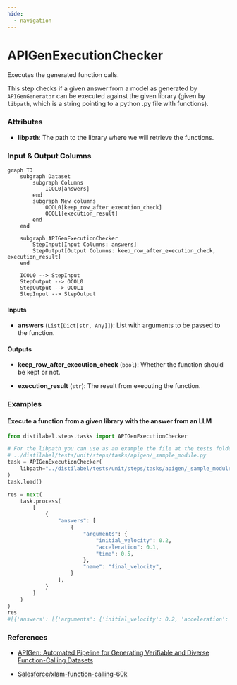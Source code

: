 ```yaml
---
hide:
  - navigation
---
```

# APIGenExecutionChecker

Executes the generated function calls.



This step checks if a given answer from a model as generated by `APIGenGenerator`
    can be executed against the given library (given by `libpath`, which is a string
    pointing to a python .py file with functions).





### Attributes

- **libpath**: The path to the library where we will retrieve the functions.





### Input & Output Columns

``` mermaid
graph TD
	subgraph Dataset
		subgraph Columns
			ICOL0[answers]
		end
		subgraph New columns
			OCOL0[keep_row_after_execution_check]
			OCOL1[execution_result]
		end
	end

	subgraph APIGenExecutionChecker
		StepInput[Input Columns: answers]
		StepOutput[Output Columns: keep_row_after_execution_check, execution_result]
	end

	ICOL0 --> StepInput
	StepOutput --> OCOL0
	StepOutput --> OCOL1
	StepInput --> StepOutput

```


#### Inputs


- **answers** (`List[Dict[str, Any]]`): List with arguments to be passed to the function.




#### Outputs


- **keep_row_after_execution_check** (`bool`): Whether the function should be kept or not.

- **execution_result** (`str`): The result from executing the function.





### Examples


#### Execute a function from a given library with the answer from an LLM
```python
from distilabel.steps.tasks import APIGenExecutionChecker

# For the libpath you can use as an example the file at the tests folder:
# ../distilabel/tests/unit/steps/tasks/apigen/_sample_module.py
task = APIGenExecutionChecker(
    libpath="../distilabel/tests/unit/steps/tasks/apigen/_sample_module.py",
)
task.load()

res = next(
    task.process(
        [
            {
                "answers": [
                    {
                        "arguments": {
                            "initial_velocity": 0.2,
                            "acceleration": 0.1,
                            "time": 0.5,
                        },
                        "name": "final_velocity",
                    }
                ],
            }
        ]
    )
)
res
#[{'answers': [{'arguments': {'initial_velocity': 0.2, 'acceleration': 0.1, 'time': 0.5}, 'name': 'final_velocity'}], 'keep_row_after_execution_check': True, 'execution_result': ['0.25']}]
```




### References

- [APIGen: Automated Pipeline for Generating Verifiable and Diverse Function-Calling Datasets](https://arxiv.org/abs/2406.18518)

- [Salesforce/xlam-function-calling-60k](https://huggingface.co/datasets/Salesforce/xlam-function-calling-60k)



